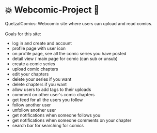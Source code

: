 # 💥 Webcomic-Project 💬 
QuetzalComics: Webcomic site where users can upload and read comics. <br>
<br>
Goals for this site:<br>
- log in and create and account<br>
- profile page with user icon<br>
- on profile page, see all the comic series you have posted<br>
- detail view / main page for comic (can sub or unsub)
- create a comic series<br>
- upload comic chapters<br>
- edit your chapters<br>
- delete your series if you want<br>
- delete chapters if you want<br>
- allow users to add tags to their uploads<br>
- comment on other user's comic chapters<br>
- get feed for all the users you follow<br>
- follow another user<br>
- unfollow another user<br>
- get notifications when someone follows you<br>
- get notifications when someone comments on your chapter<br>
- search bar for searching for comics<br>


